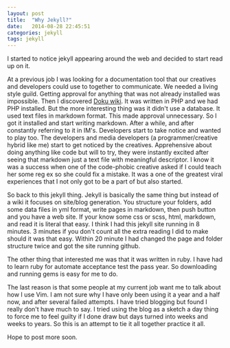 ```yaml
---
layout: post
title:  "Why Jekyll?"
date:   2014-08-28 22:45:51
categories: jekyll
tags: jekyll
---
```


I started to notice jekyll appearing around the web and decided to start read up on it.

<!--more-->

At a previous job I was looking for a documentation tool that our creatives and developers could use to together to communicate. We needed a living style guild. Getting approval for anything that was not already installed was impossible. Then I discovered [Doku wiki](https://www.dokuwiki.org/dokuwiki). It was written in PHP and we had PHP installed. But the more interesting thing was it didn't use a database. It used text files in markdown format. This made approval unnecessary. So I got it installed and start writing markdown. After a while, and after constantly referring to it in IM's. Developers start to take notice and wanted to play too. The developers and media developers (a programmer/creative hybrid like me) start to get noticed by the creatives. Apprehensive about doing anything like code but will to try, they were instantly excited after seeing that markdown just a text file with meaningful descriptor. I know it was a success when one of the code-phobic creative asked if I could teach her some reg ex so she could fix a mistake. It was a one of the greatest viral experiences that I not only got to be a part of but also started.

So back to this jekyll thing. Jekyll is basically the same thing but instead of a wiki it focuses on site/blog generation. You structure your folders, add some data files in yml format, write pages in markdown, then push button and you have a web site. If your know some css or scss, html, markdown, and read it is literal that easy. I think I had this jekyll site running in 8 minutes. 3 minutes if you don't count all the extra reading I did to make should it was that easy. Within 20 minute I had changed the page and folder structure twice and got the site running github.

The other thing that interested me was that it was written in ruby. I have had to learn ruby for automate acceptance test the pass year. So downloading and running gems is easy for me to do.

The last reason is that some people at my current job want me to talk about how
I use Vim. I am not sure why I have only been using it a year and a half now,
and after several failed attempts. I have tried blogging but found I really
don't have much to say. I tried using the blog as a sketch a day thing to force
me to feel guilty if I done draw but days turned into weeks and weeks to years.
So this is an attempt to tie it all together practice it all.

Hope to post more soon.
